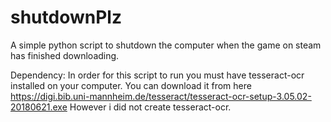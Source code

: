 # shutdownPlz
A simple python script to shutdown the computer when the game on steam has finished downloading.

Dependency:
In order for this script to run you must have tesseract-ocr installed on your computer. You can download it from here https://digi.bib.uni-mannheim.de/tesseract/tesseract-ocr-setup-3.05.02-20180621.exe
However i did not create tesseract-ocr.
